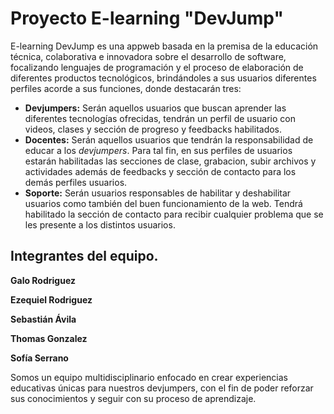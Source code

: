 # Proyecto E-learning "DevJump" 

E-learning DevJump es una appweb basada en la premisa de la educación técnica, colaborativa e innovadora sobre el desarrollo de software, focalizando lenguajes de programación y el proceso de elaboración de diferentes productos tecnológicos, brindándoles a sus usuarios diferentes perfiles acorde a sus funciones, donde destacarán tres:

- **Devjumpers:** Serán aquellos usuarios que buscan aprender las diferentes tecnologías ofrecidas, tendrán un perfil de usuario con videos, clases y sección de progreso y feedbacks habilitados.
- **Docentes:** Serán aquellos usuarios que tendrán la responsabilidad de educar a los *devjumpers*. Para tal fin, en sus perfiles de usuarios estarán habilitadas las secciones de clase, grabacion, subir archivos y actividades además de feedbacks y sección de contacto para los demás perfiles usuarios.
- **Soporte:** Serán usuarios responsables de habilitar y deshabilitar usuarios como también del buen funcionamiento de la web. Tendrá habilitado la sección de contacto para recibir cualquier problema que se les presente a los distintos usuarios.

## Integrantes del equipo.

**Galo Rodriguez** 

**Ezequiel Rodriguez**

**Sebastián Ávila**

**Thomas Gonzalez**

**Sofía Serrano**

Somos un equipo multidisciplinario enfocado en crear experiencias educativas únicas para nuestros devjumpers, con el fin de poder reforzar sus conocimientos y seguir con su proceso de aprendizaje.
